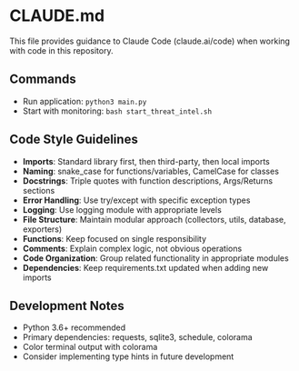 # CLAUDE.md

This file provides guidance to Claude Code (claude.ai/code) when working with code in this repository.

## Commands
- Run application: `python3 main.py`
- Start with monitoring: `bash start_threat_intel.sh`

## Code Style Guidelines
- **Imports**: Standard library first, then third-party, then local imports
- **Naming**: snake_case for functions/variables, CamelCase for classes
- **Docstrings**: Triple quotes with function descriptions, Args/Returns sections
- **Error Handling**: Use try/except with specific exception types
- **Logging**: Use logging module with appropriate levels
- **File Structure**: Maintain modular approach (collectors, utils, database, exporters)
- **Functions**: Keep focused on single responsibility
- **Comments**: Explain complex logic, not obvious operations
- **Code Organization**: Group related functionality in appropriate modules
- **Dependencies**: Keep requirements.txt updated when adding new imports

## Development Notes
- Python 3.6+ recommended
- Primary dependencies: requests, sqlite3, schedule, colorama
- Color terminal output with colorama
- Consider implementing type hints in future development